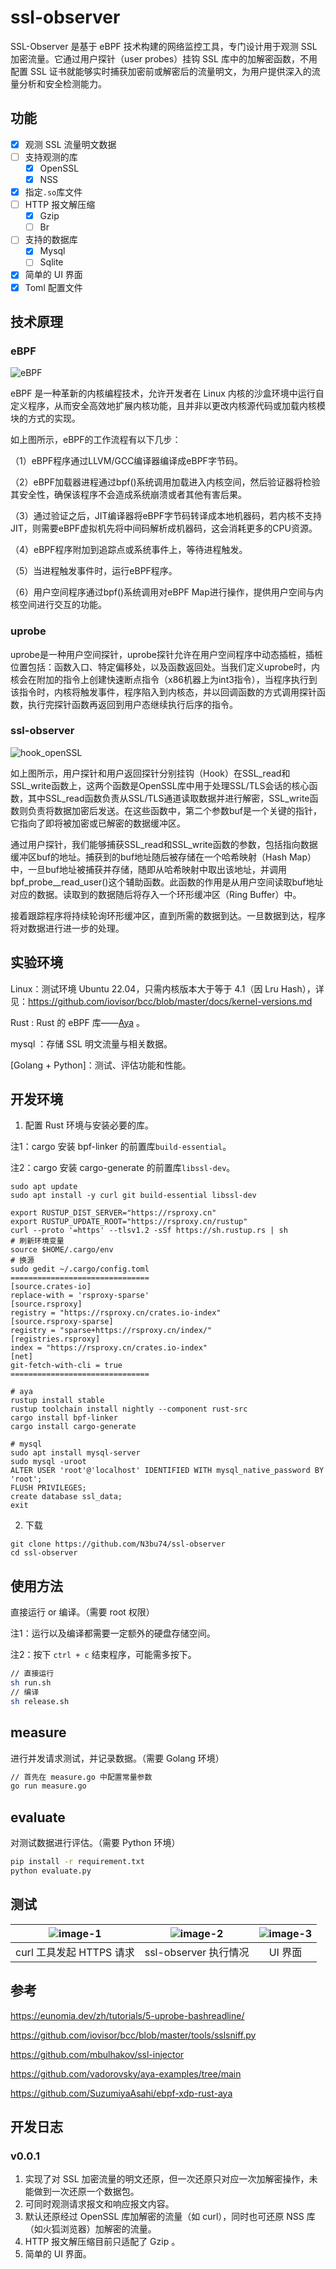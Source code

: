 # ssl-observer

SSL-Observer 是基于 eBPF 技术构建的网络监控工具，专门设计用于观测 SSL 加密流量。它通过用户探针（user probes）挂钩 SSL 库中的加解密函数，不用配置 SSL 证书就能够实时捕获加密前或解密后的流量明文，为用户提供深入的流量分析和安全检测能力。

## 功能

- [x] 观测 SSL 流量明文数据
- [ ] 支持观测的库
  - [x] OpenSSL
  - [x] NSS
- [x] 指定`.so`库文件
- [ ] HTTP 报文解压缩
  - [x] Gzip
  - [ ] Br
- [ ] 支持的数据库
  - [x] Mysql
  - [ ] Sqlite
- [x] 简单的 UI 界面
- [x] Toml 配置文件

## 技术原理

### eBPF

![eBPF](assets/eBPF.svg)

eBPF 是一种革新的内核编程技术，允许开发者在 Linux 内核的沙盒环境中运行自定义程序，从而安全高效地扩展内核功能，且并非以更改内核源代码或加载内核模块的方式的实现。



如上图所示，eBPF的工作流程有以下几步：



（1）eBPF程序通过LLVM/GCC编译器编译成eBPF字节码。



（2）eBPF加载器进程通过bpf()系统调用加载进入内核空间，然后验证器将检验其安全性，确保该程序不会造成系统崩溃或者其他有害后果。



（3）通过验证之后，JIT编译器将eBPF字节码转译成本地机器码，若内核不支持JIT，则需要eBPF虚拟机先将中间码解析成机器码，这会消耗更多的CPU资源。



（4）eBPF程序附加到追踪点或系统事件上，等待进程触发。



（5）当进程触发事件时，运行eBPF程序。



（6）用户空间程序通过bpf()系统调用对eBPF Map进行操作，提供用户空间与内核空间进行交互的功能。

### uprobe

uprobe是一种用户空间探针，uprobe探针允许在用户空间程序中动态插桩，插桩位置包括：函数入口、特定偏移处，以及函数返回处。当我们定义uprobe时，内核会在附加的指令上创建快速断点指令（x86机器上为int3指令），当程序执行到该指令时，内核将触发事件，程序陷入到内核态，并以回调函数的方式调用探针函数，执行完探针函数再返回到用户态继续执行后序的指令。

### ssl-observer

![hook_openSSL](assets/hook_openSSL.svg)

如上图所示，用户探针和用户返回探针分别挂钩（Hook）在SSL_read和SSL_write函数上，这两个函数是OpenSSL库中用于处理SSL/TLS会话的核心函数，其中SSL_read函数负责从SSL/TLS通道读取数据并进行解密，SSL_write函数则负责将数据加密后发送。在这些函数中，第二个参数buf是一个关键的指针，它指向了即将被加密或已解密的数据缓冲区。



通过用户探针，我们能够捕获SSL_read和SSL_write函数的参数，包括指向数据缓冲区buf的地址。捕获到的buf地址随后被存储在一个哈希映射（Hash Map）中，一旦buf地址被捕获并存储，随即从哈希映射中取出该地址，并调用bpf_probe__read_user()这个辅助函数。此函数的作用是从用户空间读取buf地址对应的数据。读取到的数据随后将存入一个环形缓冲区（Ring Buffer）中。



接着跟踪程序将持续轮询环形缓冲区，直到所需的数据到达。一旦数据到达，程序将对数据进行进一步的处理。

## 实验环境

Linux：测试环境 Ubuntu 22.04，只需内核版本大于等于 4.1（因 Lru Hash），详见：https://github.com/iovisor/bcc/blob/master/docs/kernel-versions.md

Rust :  Rust 的 eBPF 库——[Aya](https://github.com/aya-rs/aya) 。

mysql ：存储 SSL 明文流量与相关数据。

[Golang + Python]：测试、评估功能和性能。

## 开发环境

1. 配置 Rust 环境与安装必要的库。

注1：cargo 安装 bpf-linker 的前置库`build-essential`。

注2：cargo 安装 cargo-generate 的前置库`libssl-dev`。

```shell
sudo apt update 
sudo apt install -y curl git build-essential libssl-dev

export RUSTUP_DIST_SERVER="https://rsproxy.cn"
export RUSTUP_UPDATE_ROOT="https://rsproxy.cn/rustup"
curl --proto '=https' --tlsv1.2 -sSf https://sh.rustup.rs | sh
# 刷新环境变量
source $HOME/.cargo/env
# 换源
sudo gedit ~/.cargo/config.toml
===============================
[source.crates-io]
replace-with = 'rsproxy-sparse'
[source.rsproxy]
registry = "https://rsproxy.cn/crates.io-index"
[source.rsproxy-sparse]
registry = "sparse+https://rsproxy.cn/index/"
[registries.rsproxy]
index = "https://rsproxy.cn/crates.io-index"
[net]
git-fetch-with-cli = true
===============================

# aya
rustup install stable
rustup toolchain install nightly --component rust-src
cargo install bpf-linker
cargo install cargo-generate

# mysql
sudo apt install mysql-server
sudo mysql -uroot
ALTER USER 'root'@'localhost' IDENTIFIED WITH mysql_native_password BY 'root';
FLUSH PRIVILEGES;
create database ssl_data;
exit
```

2. 下载

```shell
git clone https://github.com/N3bu74/ssl-observer
cd ssl-observer
```

## 使用方法

直接运行 or 编译。（需要 root 权限）

注1：运行以及编译都需要一定额外的硬盘存储空间。

注2：按下 `ctrl + c` 结束程序，可能需多按下。

```bash
// 直接运行
sh run.sh
// 编译
sh release.sh
```

## measure

进行并发请求测试，并记录数据。（需要 Golang 环境）

```bash
// 首先在 measure.go 中配置常量参数
go run measure.go
```

## evaluate

对测试数据进行评估。（需要 Python 环境）

```bash
pip install -r requirement.txt
python evaluate.py
```

## 测试

| ![image-1](assets/curl工具执行情况.png) | ![image-2](assets/ssl-observer执行情况.png) | ![image-3](assets/UI界面.png) |
| :-------------------------------------: | :-----------------------------------------: | :---------------------------: |
|        curl 工具发起 HTTPS 请求         |            ssl-observer 执行情况            |            UI 界面            |

## 参考

https://eunomia.dev/zh/tutorials/5-uprobe-bashreadline/

https://github.com/iovisor/bcc/blob/master/tools/sslsniff.py

https://github.com/mbulhakov/ssl-injector

https://github.com/vadorovsky/aya-examples/tree/main

https://github.com/SuzumiyaAsahi/ebpf-xdp-rust-aya

## 开发日志

### v0.0.1

1. 实现了对 SSL 加密流量的明文还原，但一次还原只对应一次加解密操作，未能做到一次还原一个数据包。
2. 可同时观测请求报文和响应报文内容。
3. 默认还原经过 OpenSSL 库加解密的流量（如 curl），同时也可还原 NSS 库（如火狐浏览器）加解密的流量。
4. HTTP 报文解压缩目前只适配了 Gzip 。
5. 简单的 UI 界面。
